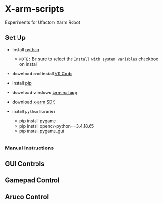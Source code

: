 # X-arm-scripts
Experiments for Ufactory Xarm Robot


## Set Up 
- Install [python](https://www.python.org/downloads/) 
  - `NOTE:` Be sure to select the `Install with system variables` checkbox on install
- download and install [VS Code](https://code.visualstudio.com/)
- install [pip](https://pip.pypa.io/en/stable/installation/)
- download windows [terminal app](https://learn.microsoft.com/en-us/windows/terminal/install)
- download [x-arm SDK](https://github.com/xArm-Developer/xArm-Python-SDK)

- install `python` libraries
    -   pip install pygame
    -   pip install opencv-python==3.4.18.65
    -   pip install pygame_gui

    ```code here
    ```
### Manual Instructions


## GUI Controls


## Gamepad Control

## Aruco Control


